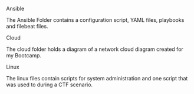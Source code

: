 Ansible

The Ansible Folder contains a configuration script, YAML files, playbooks and filebeat files. 

Cloud

The cloud folder holds a diagram of a network cloud diagram created for my Bootcamp.

Linux

The linux files contain scripts for system administration and one script that was used to during a CTF scenario. 
